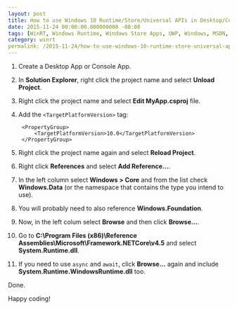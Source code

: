 ```yaml
---
layout: post
title: How to use Windows 10 Runtime/Store/Universal APIs in Desktop/Console Apps?
date: 2015-11-24 00:00:00.000000000 -08:00
tags: [WinRT, Windows Runtime, Windows Store Apps, UWP, Windows, MSDN, C#, Windows 10]
category: winrt
permalink: /2015-11-24/how-to-use-windows-10-runtime-store-universal-apis-in-desktop-console-apps
---
```


1. Create a Desktop App or Console App.
2. In **Solution Explorer**, right click the project name and select **Unload Project**.
3. Right click the project name and select **Edit MyApp.csproj** file.
4. Add the `<TargetPlatformVersion>` tag:

        <PropertyGroup>
            <TargetPlatformVersion>10.0</TargetPlatformVersion>
        </PropertyGroup>

4. Right click the project name again and select **Reload Project**.
5. Right click **References** and select **Add Reference...**.
6. In the left column select **Windows > Core** and from the list check **Windows.Data** (or the namespace that contains the type you intend to use).
7. You will probably need to also reference **Windows.Foundation**.
8. Now, in the left colum select **Browse** and then click **Browse...**.
9. Go to **C:\Program Files (x86)\Reference Assemblies\Microsoft\Framework\.NETCore\v4.5** and select **System.Runtime.dll**.
10. If you need to use `async` and `await`, click **Browse...** again and include **System.Runtime.WindowsRuntime.dll** too.

Done.

Happy coding!
